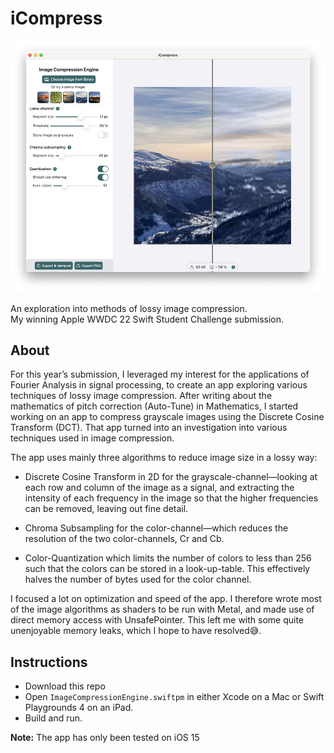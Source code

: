 # iCompress

![Screenshot of app](./Resources/appMountainLight.png)

An exploration into methods of lossy image compression.  
My winning Apple WWDC 22 Swift Student Challenge submission.

## About

For this year’s submission, I leveraged my interest for the applications of Fourier Analysis in signal processing, to create an app exploring various techniques of lossy image compression. After writing about the mathematics of pitch correction (Auto-Tune) in Mathematics, I started working on an app to compress grayscale images using the Discrete Cosine Transform (DCT). That app turned into an investigation into various techniques used in image compression.

The app uses mainly three algorithms to reduce image size in a lossy way:  

- Discrete Cosine Transform in 2D for the grayscale-channel—looking at each row and column of the image as a signal, and extracting the intensity of each frequency in the image so that the higher frequencies can be removed, leaving out fine detail.  

- Chroma Subsampling for the color-channel—which reduces the resolution of the two color-channels, Cr and Cb.  

- Color-Quantization which limits the number of colors to less than 256 such that the colors can be stored in a look-up-table. This effectively halves the number of bytes used for the color channel.

I focused a lot on optimization and speed of the app. I therefore wrote most of the image algorithms as shaders to be run with Metal, and made use of direct memory access with UnsafePointer. This left me with some quite unenjoyable memory leaks, which I hope to have resolved😅.  

## Instructions

- Download this repo
- Open `ImageCompressionEngine.swiftpm` in either Xcode on a Mac or Swift Playgrounds 4 on an iPad.
- Build and run.  

**Note:** The app has only been tested on iOS 15
